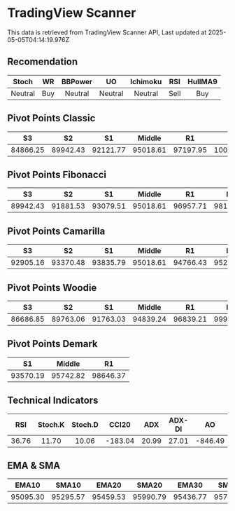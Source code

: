 # TradingView Scanner
This data is retrieved from TradingView Scanner API, Last updated at 2025-05-05T04:14:19.976Z

## Recomendation
| Stoch | WR | BBPower | UO | Ichimoku | RSI | HullMA9 |
| :---: | :---: | :---: | :---: | :---: | :---: | :---: |
| Neutral | Buy | Neutral | Neutral | Neutral | Sell | Buy |

## Pivot Points Classic
| S3 | S2 | S1 | Middle | R1 | R2 | R3 |
| :---: | :---: | :---: | :---: | :---: | :---: | :---: |
| 84866.25 | 89942.43 | 92121.77 | 95018.61 | 97197.95 | 100094.79 | 105170.97 |

## Pivot Points Fibonacci
| S3 | S2 | S1 | Middle | R1 | R2 | R3 |
| :---: | :---: | :---: | :---: | :---: | :---: | :---: |
| 89942.43 | 91881.53 | 93079.51 | 95018.61 | 96957.71 | 98155.69 | 100094.79 |

## Pivot Points Camarilla
| S3 | S2 | S1 | Middle | R1 | R2 | R3 |
| :---: | :---: | :---: | :---: | :---: | :---: | :---: |
| 92905.16 | 93370.48 | 93835.79 | 95018.61 | 94766.43 | 95231.74 | 95697.06 |

## Pivot Points Woodie
| S3 | S2 | S1 | Middle | R1 | R2 | R3 |
| :---: | :---: | :---: | :---: | :---: | :---: | :---: |
| 86686.85 | 89763.06 | 91763.03 | 94839.24 | 96839.21 | 99915.42 | 101915.39 |

## Pivot Points Demark
| S1 | Middle | R1 |
| :---: | :---: | :---: |
| 93570.19 | 95742.82 | 98646.37 |

## Technical Indicators
| RSI | Stoch.K | Stoch.D | CCI20 | ADX | ADX-DI | AO | Mom | MACD | MACD | W.R | HullMA9 |
| :---: | :---: | :---: | :---: | :---: | :---: | :---: | :---: | :---: | :---: | :---: | :---: |
| 36.76 | 11.70 | 10.06 | -183.04 | 20.99 | 27.01 | -846.49 | -2296.70 | -254.01 | 69.53 | -82.06 | 94006.39 |

## EMA & SMA
| EMA10 | SMA10 | EMA20 | SMA20 | EMA30 | SMA30 | EMA50 | SMA50 | EMA100 | SMA100 | EMA200 | SMA200 |
| :---: | :---: | :---: | :---: | :---: | :---: | :---: | :---: | :---: | :---: | :---: | :---: |
| 95095.30 | 95295.57 | 95459.53 | 95990.79 | 95436.77 | 95778.06 | 94898.45 | 95286.70 | 92814.36 | 92717.42 | 90121.17 | 87647.25 |
